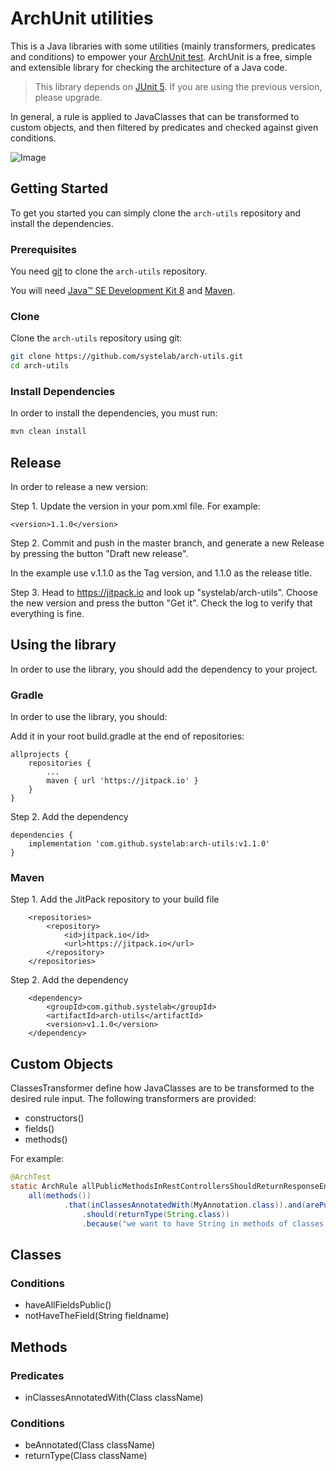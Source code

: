 
# ArchUnit utilities

This is a Java libraries with some utilities (mainly transformers, predicates and conditions) to empower your [ArchUnit test][archunit]. 
ArchUnit is a free, simple and extensible library for checking the architecture of a Java code.

> This library depends on [JUnit 5][junit]. If you are using the previous version, please upgrade.  

In general, a rule is applied to JavaClasses that can be transformed to custom objects, and then filtered by predicates and checked against given conditions.

![Image](https://www.archunit.org/userguide/html/import-vs-lang.png "Logo Title Text 1")

## Getting Started

To get you started you can simply clone the `arch-utils` repository and install the dependencies.

### Prerequisites

You need [git][git] to clone the `arch-utils` repository.

You will need [Java™ SE Development Kit 8][jdk-download] and [Maven][maven].

### Clone

Clone the `arch-utils` repository using git:

```bash
git clone https://github.com/systelab/arch-utils.git
cd arch-utils
```

### Install Dependencies

In order to install the dependencies, you must run:

```bash
mvn clean install
```

## Release

In order to release a new version:

Step 1. Update the version in your pom.xml file. For example:

```
<version>1.1.0</version>
```

Step 2. Commit and push in the master branch, and generate a new Release by pressing the button "Draft new release".

In the example use v.1.1.0 as the Tag version, and 1.1.0 as the release title.

Step 3. Head to https://jitpack.io and look up "systelab/arch-utils". Choose the new version and press the button "Get it". Check the log to verify that everything is fine.


## Using the library

In order to use the library, you should add the dependency to your project.

### Gradle

In order to use the library, you should:

Add it in your root build.gradle at the end of repositories:

```
allprojects {
    repositories {
        ...
        maven { url 'https://jitpack.io' }
    }
}
```

Step 2. Add the dependency

```
dependencies {
    implementation 'com.github.systelab:arch-utils:v1.1.0'
}
```

### Maven

Step 1. Add the JitPack repository to your build file

```
	<repositories>
		<repository>
		    <id>jitpack.io</id>
		    <url>https://jitpack.io</url>
		</repository>
	</repositories>
```

Step 2. Add the dependency

```
	<dependency>
	    <groupId>com.github.systelab</groupId>
	    <artifactId>arch-utils</artifactId>
	    <version>v1.1.0</version>
	</dependency>
```

## Custom Objects

ClassesTransformer define how JavaClasses are to be transformed to the desired rule input.
The following transformers are provided:

- constructors()
- fields()
- methods() 

For example:

```java
@ArchTest
static ArchRule allPublicMethodsInRestControllersShouldReturnResponseEntity =
	all(methods())
        	.that(inClassesAnnotatedWith(MyAnnotation.class)).and(arePublic())
                .should(returnType(String.class))
                .because("we want to have String in methods of classes annotated with @MyAnnotation");
```

## Classes

### Conditions
- haveAllFieldsPublic()
- notHaveTheField(String fieldname)

## Methods
### Predicates
- inClassesAnnotatedWith(Class className)

### Conditions
- beAnnotated(Class className)
- returnType(Class className)

[git]: https://git-scm.com/
[archunit]: https://www.archunit.org/
[maven]: https://maven.apache.org/download.cgi
[jdk-download]: http://www.oracle.com/technetwork/java/javase/downloads
[JEE]: http://www.oracle.com/technetwork/java/javaee/tech/index.html
[junit]: https://junit.org/junit5/


